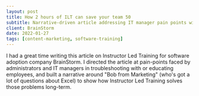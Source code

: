 ```yaml
---
layout: post
title: How 2 hours of ILT can save your team 50
subtitle: Narrative-driven article addressing IT manager pain points with software training and adoption
client: BrainStorm
date: 2022-01-27
tags: [content-marketing, software-training]
---
```


I had a great time writing this article on Instructor Led Training for software adoption company BrainStorm. I directed the article at pain-points faced by administrators and IT managers in troubleshooting with or educating employees, and built a narrative around "Bob from Marketing" (who's got a lot of questions about Excel) to show how Instructor Led Training solves those problems long-term.
